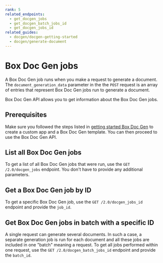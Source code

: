 ```yaml
---
rank: 5
related_endpoints:
  - get_docgen_jobs
  - get_docgen_batch_jobs_id
  - get_docgen_jobs_id
related_guides:
  - docgen/docgen-getting-started
  - docgen/generate-document
---
```


# Box Doc Gen jobs

A Box Doc Gen job runs when you make a request to generate a document.
The `document_generation_data` parameter in the the `POST` request is an array of entries that represent Box Doc Gen jobs run to generate a document.

<Samples id='post_docgen_batches' />

Box Doc Gen API allows you to get information about the Box Doc Gen jobs.

## Prerequisites

Make sure you followed the steps listed in [getting started Box Doc Gen][docgen-prerequisites] to create a custom app and a Box Doc Gen template.
You can then proceed to use the Box Doc Gen API.

## List all Box Doc Gen jobs

To get a list of all Box Doc Gen jobs that were run,
use the `GET /2.0/docgen_jobs` endpoint. You don't have to provide any additional parameters.

<Samples id='get_docgen_jobs' />

## Get a Box Doc Gen job by ID

To get a specific Box Doc Gen job, 
use the `GET /2.0/docgen_jobs_id` endpoint and provide the `job_id`.

<Samples id='get_docgen_jobs_id' />

## Get Box Doc Gen jobs in batch with a specific ID

A single request can generate several documents. In such a case, a separate generation job is run for each document and all these jobs are included in one "batch" meaning a request.
To get all jobs performed within one request, use the `GET /2.0/docgen_batch_jobs_id` endpoint and provide the `batch_id`. 

<Samples id='get_docgen_jobs_id' />

[docgen-prerequisites]: g://docgen/docgen-getting-started